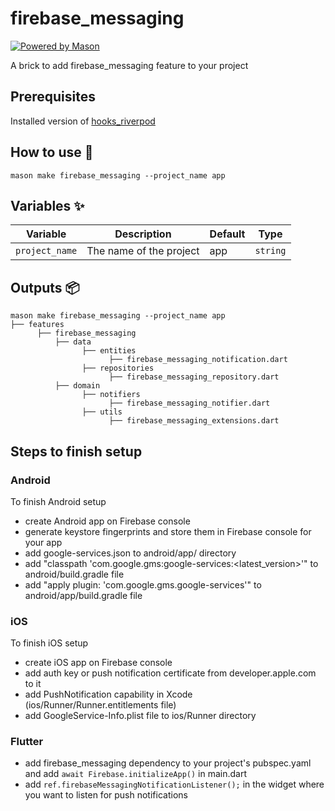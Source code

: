 # firebase_messaging

[![Powered by Mason](https://img.shields.io/endpoint?url=https%3A%2F%2Ftinyurl.com%2Fmason-badge)](https://github.com/felangel/mason)

A brick to add firebase_messaging feature to your project

## Prerequisites

Installed version of [hooks_riverpod](https://pub.dev/packages/hooks_riverpod)

## How to use 🚀

```
mason make firebase_messaging --project_name app
```

## Variables ✨

| Variable         | Description                      | Default         | Type      |
| ---------------- | -------------------------------- | --------------- | --------- |
| `project_name`   | The name of the project          | app             | `string`  |

## Outputs 📦

```
mason make firebase_messaging --project_name app
├── features
      ├── firebase_messaging
          ├── data
                ├── entities
                      ├── firebase_messaging_notification.dart
                ├── repositories
                      ├── firebase_messaging_repository.dart
          ├── domain
                ├── notifiers
                      ├── firebase_messaging_notifier.dart
                ├── utils
                      ├── firebase_messaging_extensions.dart
```

## Steps to finish setup
### Android
To finish Android setup 
- create Android app on Firebase console
- generate keystore fingerprints and store them in Firebase console for your app
- add google-services.json to android/app/ directory
- add "classpath 'com.google.gms:google-services:<latest_version>'" to android/build.gradle file
- add "apply plugin: 'com.google.gms.google-services'" to android/app/build.gradle file

### iOS
To finish iOS setup
- create iOS app on Firebase console
- add auth key or push notification certificate from developer.apple.com to it
- add PushNotification capability in Xcode (ios/Runner/Runner.entitlements file) 
- add GoogleService-Info.plist file to ios/Runner directory

### Flutter
- add firebase_messaging dependency to your project's pubspec.yaml and add 
`await Firebase.initializeApp()` in main.dart
- add `ref.firebaseMessagingNotificationListener();` in the widget where you want to listen for 
push notifications
